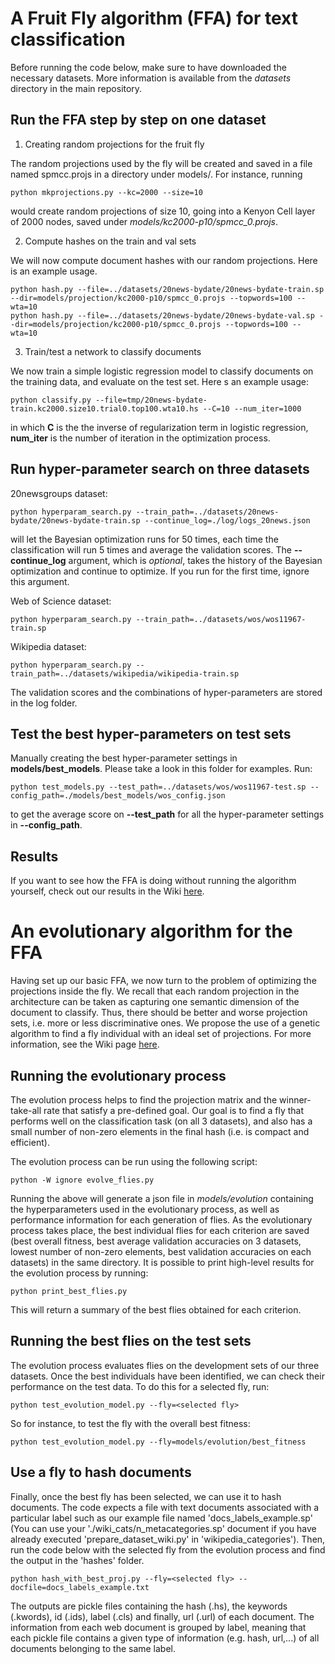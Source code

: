 # A Fruit Fly algorithm (FFA) for text classification

Before running the code below, make sure to have downloaded the necessary datasets. More information is available from the *datasets* directory in the main repository.

## Run the FFA step by step on one dataset

1. Creating random projections for the fruit fly

The random projections used by the fly will be created and saved in a file named spmcc.projs in a directory under models/. For instance, running

    python mkprojections.py --kc=2000 --size=10

would create random projections of size 10, going into a Kenyon Cell layer of 2000 nodes, saved under *models/kc2000-p10/spmcc_0.projs*.

2. Compute hashes on the train and val sets

We will now compute document hashes with our random projections. Here is an example usage.

    python hash.py --file=../datasets/20news-bydate/20news-bydate-train.sp --dir=models/projection/kc2000-p10/spmcc_0.projs --topwords=100 --wta=10
    python hash.py --file=../datasets/20news-bydate/20news-bydate-val.sp --dir=models/projection/kc2000-p10/spmcc_0.projs --topwords=100 --wta=10

3. Train/test a network to classify documents

We now train a simple logistic regression model to classify documents on the training data, and evaluate on the test set. Here s an example usage:

    python classify.py --file=tmp/20news-bydate-train.kc2000.size10.trial0.top100.wta10.hs --C=10 --num_iter=1000

in which **C** is the the inverse of regularization term in logistic regression, **num_iter** is the number of iteration
in the optimization process.

## Run hyper-parameter search on three datasets

20newsgroups dataset:
  
    python hyperparam_search.py --train_path=../datasets/20news-bydate/20news-bydate-train.sp --continue_log=./log/logs_20news.json 

will let the Bayesian optimization runs for 50 times, each time the classification will run 5 times and average the
validation scores. The **--continue_log** argument, which is *optional*, takes the history of the Bayesian optimization and
continue to optimize. If you run for the first time, ignore this argument.

Web of Science dataset:

    python hyperparam_search.py --train_path=../datasets/wos/wos11967-train.sp

Wikipedia dataset:

    python hyperparam_search.py --train_path=../datasets/wikipedia/wikipedia-train.sp

The validation scores and the combinations of hyper-parameters are stored in the log folder.

## Test the best hyper-parameters on test sets

Manually creating the best hyper-parameter settings in **models/best_models**. Please take a look in this folder for
examples. Run:

    python test_models.py --test_path=../datasets/wos/wos11967-test.sp --config_path=./models/best_models/wos_config.json

to get the average score on **--test_path** for all the hyper-parameter settings in **--config_path**.

## Results

If you want to see how the FFA is doing without running the algorithm yourself, check out our results in the Wiki [here](https://github.com/PeARSearch/PeARS-fruit-fly/wiki/1.1.-Baselines).


# An evolutionary algorithm for the FFA

Having set up our basic FFA, we now turn to the problem of optimizing the projections inside the fly. We recall that each random projection in the architecture can be taken as capturing one semantic dimension of the document to classify. Thus, there should be better and worse projection sets, i.e. more or less discriminative ones. We propose the use of a genetic algorithm to find a fly individual with an ideal set of projections. For more information, see the Wiki page [here](https://github.com/PeARSearch/PeARS-fruit-fly/wiki/1.2-A-Genetic-Algorithm-for-optimizing-FFA).

## Running the evolutionary process

The evolution process helps to find the projection matrix and the winner-take-all rate that satisfy a pre-defined goal. Our goal is to find a fly that performs well on the classification task (on all 3 datasets), and also has a small number of non-zero elements in the final hash (i.e. is compact and efficient).

The evolution process can be run using the following script:

    python -W ignore evolve_flies.py 

Running the above will generate a json file in *models/evolution* containing the hyperparameters used in the evolutionary process, as well as performance information for each generation of flies. As the evolutionary process takes place, the best individual flies for each criterion are saved (best overall fitness, best average validation accuracies on 3 datasets, lowest number of non-zero elements, best validation accuracies on each datasets) in the same directory. It is possible to print high-level results for the evolution process by running:

    python print_best_flies.py

This will return a summary of the best flies obtained for each criterion.



## Running the best flies on the test sets

The evolution process evaluates flies on the development sets of our three datasets. Once the best individuals have been identified, we can check their performance on the test data. To do this for a selected fly, run:

    python test_evolution_model.py --fly=<selected fly>

So for instance, to test the fly with the overall best fitness:

    python test_evolution_model.py --fly=models/evolution/best_fitness


## Use a fly to hash documents

Finally, once the best fly has been selected, we can use it to hash documents. The code expects a file with text documents associated with a particular label such as our example file named 'docs_labels_example.sp' (You can use your './wiki_cats/n_metacategories.sp' document if you have already executed 'prepare_dataset_wiki.py' in 'wikipedia_categories'). Then, run the code below with the selected fly from the evolution process and find the output in the 'hashes' folder.

    python hash_with_best_proj.py --fly=<selected fly> --docfile=docs_labels_example.txt

The outputs are pickle files containing the hash (.hs), the keywords (.kwords), id (.ids), label (.cls) and finally, url (.url) of each document. The information from each web document is grouped by label, meaning that each pickle file contains a given type of information (e.g. hash, url,...) of all documents belonging to the same label. 
